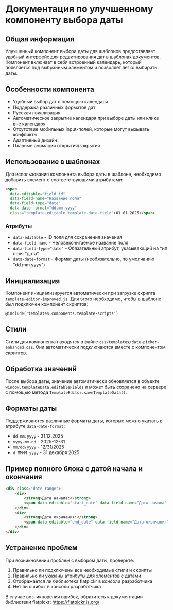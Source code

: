 # Документация по улучшенному компоненту выбора даты

## Общая информация

Улучшенный компонент выбора даты для шаблонов предоставляет удобный интерфейс для редактирования дат в шаблонах документов. Компонент включает в себя встроенный календарь, который появляется под выбранным элементом и позволяет легко выбирать даты.

## Особенности компонента

- Удобный выбор дат с помощью календаря
- Поддержка различных форматов дат
- Русская локализация
- Автоматическое закрытие календаря при выборе даты или клике вне календаря
- Отсутствие мобильных input-полей, которые могут вызывать конфликты
- Адаптивный дизайн
- Плавные анимации открытия/закрытия

## Использование в шаблонах

Для использования компонента выбора даты в шаблоне, необходимо добавить элемент с соответствующими атрибутами:

```html
<span 
  data-editable="field_id" 
  data-field-name="Название поля" 
  data-field-type="date" 
  data-date-format="dd.mm.yyyy" 
  class="template-editable template-date-field">01.01.2025</span>
```

### Атрибуты

- `data-editable` - ID поля для сохранения значения
- `data-field-name` - Человекочитаемое название поля
- `data-field-type="date"` - Обязательный атрибут, указывающий на тип поля "дата"
- `data-date-format` - Формат даты (необязательно, по умолчанию "dd.mm.yyyy")

## Инициализация

Компонент инициализируется автоматически при загрузке скрипта `template-editor-improved.js`. Для этого необходимо, чтобы в шаблоне был подключен компонент скриптов:

```blade
@include('templates.components.template-scripts')
```

## Стили

Стили для компонента находятся в файле `css/templates/date-picker-enhanced.css`. Они автоматически подключаются вместе с компонентом скриптов.

## Обработка значений

После выбора даты, значение автоматически обновляется в объекте `window.templateData.editableFields` и может быть сохранено на сервере с помощью метода `TemplateEditor.saveTemplateData()`.

## Форматы даты

Поддерживаются различные форматы даты, которые можно указать в атрибуте `data-date-format`:

- `dd.mm.yyyy` - 31.12.2025
- `yyyy-mm-dd` - 2025-12-31
- `mm/dd/yyyy` - 12/31/2025
- `d MMMM yyyy` - 31 декабря 2025

## Пример полного блока с датой начала и окончания

```html
<div class="date-range">
    <div>
        <strong>Дата начала:</strong> 
        <span data-editable="start_date" data-field-name="Дата начала" data-field-type="date" data-date-format="dd.mm.yyyy" class="template-editable template-date-field">04.07.2025</span>
    </div>
    <div>
        <strong>Дата окончания:</strong> 
        <span data-editable="end_date" data-field-name="Дата окончания" data-field-type="date" data-date-format="dd.mm.yyyy" class="template-editable template-date-field">31.12.2025</span>
    </div>
</div>
```

## Устранение проблем

При возникновении проблем с выбором даты, проверьте:

1. Правильно ли подключены все необходимые стили и скрипты
2. Правильно ли указаны атрибуты для элементов с датами
3. Отображается ли библиотека flatpickr в консоли разработчика
4. Нет ли ошибок в консоли разработчика

В случае возникновения ошибок, обратитесь к документации библиотеки flatpickr: https://flatpickr.js.org/
